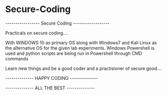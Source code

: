 # Secure-Coding

-----------------   Secure Coding   ------------------



Practicals on secure coding....



With WINDOWS 10 as primary OS along with Windows7 and Kali Linux as the alternative OS for the given lab experiments.
Windows Powershell is used and python scripts are being run in Powershell through CMD commands




Learn new things and be a good coder and a practisioner of secure good....



--------------      HAPPY CODING     --------------




--------------      ALL THE BEST     --------------
